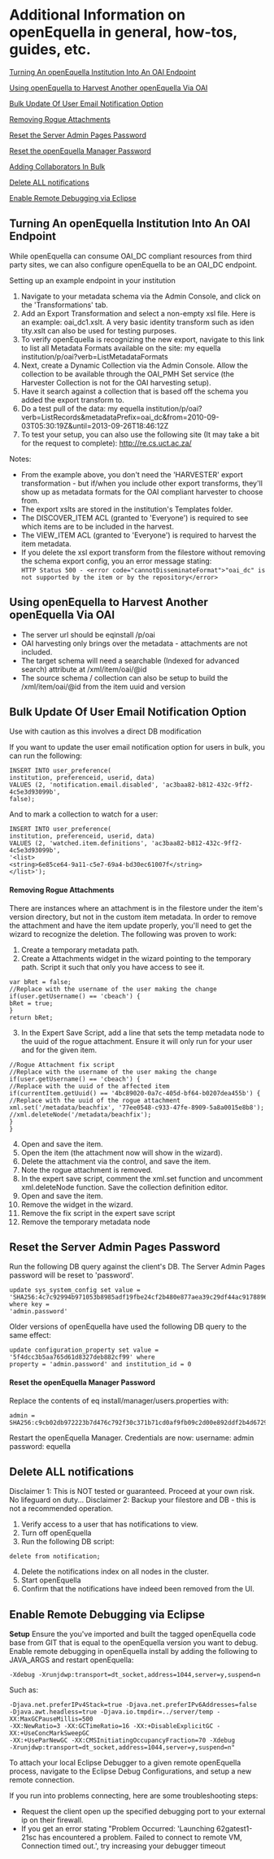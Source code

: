# Additional Information on openEquella in general, how-tos, guides, etc.

[Turning An openEquella Institution Into An OAI Endpoint](#turning-an-openequella-institution-into-an-oai-endpoint)

[Using openEquella to Harvest Another openEquella Via OAI](#using-openequella-to-harvest-another-openequella-via-oai)

[Bulk Update Of User Email Notification Option](#bulk-update-of-user-email-notification-option)

[Removing Rogue Attachments](#removing-rogue-attachments)

[Reset the Server Admin Pages Password](#reset-the-server-admin-pages-password)

[Reset the openEquella Manager Password](#reset-the-openequella-manager-password)

[Adding Collaborators In Bulk](#adding-collaborators-in-bulk)

[Delete ALL notifications](#delete-all-notifications)

[Enable Remote Debugging via Eclipse](#enable-remote-debugging-via-eclipse)

## Turning An openEquella Institution Into An OAI Endpoint

While openEquella can consume OAI_DC compliant resources from third party sites, we can also configure openEquella to be an OAI_DC endpoint.

Setting up an example endpoint in your institution
1. Navigate to your metadata schema via the Admin Console, and click on the 'Transformations' tab.
2. Add an Export Transformation and select a non-empty xsl file. Here is an example: oai_dc1.xslt. A very basic identity transform such as iden
tity.xslt can also be used for testing purposes.
4. To verify openEquella is recognizing the new export, navigate to this link to list all Metadata Formats available on the site:
my equella institution/p/oai?verb=ListMetadataFormats
5. Next, create a Dynamic Collection via the Admin Console. Allow the collection to be available through the OAI_PMH Set service (the
Harvester Collection is not for the OAI harvesting setup).
6. Have it search against a collection that is based off the schema you added the export transform to.
8. Do a test pull of the data:
my equella institution/p/oai?verb=ListRecords&metadataPrefix=oai_dc&from=2010-09-03T05:30:19Z&until=2013-09-26T18:46:12Z
9. To test your setup, you can also use the following site (It may take a bit for the request to complete): http://re.cs.uct.ac.za/

Notes:
* From the example above, you don't need the 'HARVESTER' export transformation - but if/when you include other export transforms, they'll show up as metadata formats for the OAI compliant harvester to choose from.
* The export xslts are stored in the institution's Templates folder.
* The DISCOVER_ITEM ACL (granted to 'Everyone') is required to see which items are to be included in the harvest.
* The VIEW_ITEM ACL (granted to 'Everyone') is required to harvest the item metadata.
* If you delete the xsl export transform from the filestore without removing the schema export config, you an error message stating:  
```HTTP Status 500 - <error code="cannotDisseminateFormat">"oai_dc" is not supported by the item or by the repository</error>```


## Using openEquella to Harvest Another openEquella Via OAI

* The server url should be eqinstall /p/oai
* OAI harvesting only brings over the metadata - attachments are not included.
* The target schema will need a searchable (Indexed for advanced search) attribute at /xml/item/oai/@id
* The source schema / collection can also be setup to build the /xml/item/oai/@id from the item uuid and version 

## Bulk Update Of User Email Notification Option

Use with caution as this involves a direct DB modification

If you want to update the user email notification option for users in bulk, you can run the following:
```
INSERT INTO user_preference(
institution, preferenceid, userid, data)
VALUES (2, 'notification.email.disabled', 'ac3baa82-b812-432c-9ff2-4c5e3d93099b',
false);
```
And to mark a collection to watch for a user:
```
INSERT INTO user_preference(
institution, preferenceid, userid, data)
VALUES (2, 'watched.item.definitions', 'ac3baa82-b812-432c-9ff2-4c5e3d93099b',
'<list>
<string>6e85ce64-9a11-c5e7-69a4-bd30ec61007f</string>
</list>');
```
#### Removing Rogue Attachments
There are instances where an attachment is in the filestore under the item's version directory, but not in the custom item metadata. In order to
remove the attachment and have the item update properly, you'll need to get the wizard to recognize the deletion. The following was proven to
work:

1. Create a temporary metadata path.
2. Create a Attachments widget in the wizard pointing to the temporary path. Script it such that only you have access to see it.
```
var bRet = false;
//Replace with the username of the user making the change
if(user.getUsername() == 'cbeach') {
bRet = true;
}
return bRet;
```
3. In the Expert Save Script, add a line that sets the temp metadata node to the uuid of the rogue attachment. Ensure it will only run for your
user and for the given item.

```
//Rogue Attachment fix script
//Replace with the username of the user making the change
if(user.getUsername() == 'cbeach') {
//Replace with the uuid of the affected item
if(currentItem.getUuid() == '4bc89020-0a7c-405d-bf64-b0207dea455b') {
//Replace with the uuid of the rogue attachment
xml.set('/metadata/beachfix', '77ee0548-c933-47fe-8909-5a8a0015e8b8');
//xml.deleteNode('/metadata/beachfix');
}
}
```
4. Open and save the item.
5. Open the item (the attachment now will show in the wizard).
6. Delete the attachment via the control, and save the item.
7. Note the rogue attachment is removed.
8. In the expert save script, comment the xml.set function and uncomment xml.deleteNode function. Save the collection definition editor.
9. Open and save the item.
10. Remove the widget in the wizard.
11. Remove the fix script in the expert save script
12. Remove the temporary metadata node

## Reset the Server Admin Pages Password

Run the following DB query against the client's DB. The Server Admin Pages password will be reset to 'password'.
```
update sys_system_config set value =
'SHA256:4c7c92994b971053b8985adf19fbe24cf2b480e877aea39c29df44ac91788963' where key =
'admin.password'
```

Older versions of openEquella have used the following DB query to the same effect:
```
update configuration_property set value = '5f4dcc3b5aa765d61d8327deb882cf99' where
property = 'admin.password' and institution_id = 0
```
#### Reset the openEquella Manager Password

Replace the contents of eq install/manager/users.properties with:
```
admin = SHA256:c9cb02db972223b7d476c792f30c371b71cd0af9fb09c2d00e892ddf2b4d6729
```
Restart the openEquella Manager. Credentials are now:
username: admin
password: equella

## Delete ALL notifications
Disclaimer 1: This is NOT tested or guaranteed. Proceed at your own risk. No lifeguard on duty...
Disclaimer 2: Backup your filestore and DB - this is not a recommended operation.

1. Verify access to a user that has notifications to view.
2. Turn off openEquella
3. Run the following DB script:
```
delete from notification;
```
4. Delete the notifications index on all nodes in the cluster.
5. Start openEquella
6. Confirm that the notifications have indeed been removed from the UI.

## Enable Remote Debugging via Eclipse
**Setup**
Ensure the you've imported and built the tagged openEquella code base from GIT that is equal to the openEquella version you want to debug.
Enable remote debugging in openEquella install by adding the following to JAVA_ARGS and restart openEquella:
```
-Xdebug -Xrunjdwp:transport=dt_socket,address=1044,server=y,suspend=n
```
Such as:
```export JAVA_ARGS=" -Xrs -Xms96m -Xmx512m -XX:MaxPermSize=256m
-Djava.net.preferIPv4Stack=true -Djava.net.preferIPv6Addresses=false
-Djava.awt.headless=true -Djava.io.tmpdir=../server/temp -XX:MaxGCPauseMillis=500
-XX:NewRatio=3 -XX:GCTimeRatio=16 -XX:+DisableExplicitGC -XX:+UseConcMarkSweepGC
-XX:+UseParNewGC -XX:CMSInitiatingOccupancyFraction=70 -Xdebug
-Xrunjdwp:transport=dt_socket,address=1044,server=y,suspend=n"
```
To attach your local Eclipse Debugger to a given remote openEquella process, navigate to the Eclipse Debug Configurations, and setup a new remote
connection.

If you run into problems connecting, here are some troubleshooting steps:
* Request the client open up the specified debugging port to your external ip on their firewall.
* If you get an error stating "Problem Occurred:  'Launching 62gatest1-21sc has encountered a problem. Failed to connect to remote VM, Connection timed out.', try increasing your debugger timeout 